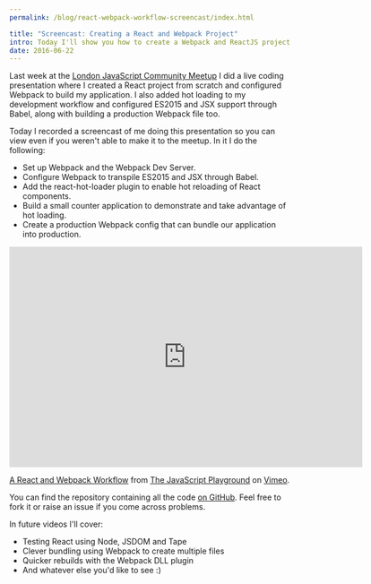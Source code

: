 ```yaml
---
permalink: /blog/react-webpack-workflow-screencast/index.html

title: "Screencast: Creating a React and Webpack Project"
intro: Today I'll show you how to create a Webpack and ReactJS project complete with ES2015, JSX and Hot loading.
date: 2016-06-22
---
```


Last week at the [London JavaScript Community Meetup](http://www.meetup.com/London-JavaScript-Community/events/227578573/) I did a live coding presentation where I created a React project from scratch and configured Webpack to build my application. I also added hot loading to my development workflow and configured ES2015 and JSX support through Babel, along with building a production Webpack file too.

Today I recorded a screencast of me doing this presentation so you can view even if you weren't able to make it to the meetup. In it I do the following:

* Set up Webpack and the Webpack Dev Server.
* Configure Webpack to transpile ES2015 and JSX through Babel.
* Add the react-hot-loader plugin to enable hot reloading of React components.
* Build a small counter application to demonstrate and take advantage of hot loading.
* Create a production Webpack config that can bundle our application into production.

<iframe src="https://player.vimeo.com/video/171783550" width="630" height="394" frameborder="0" webkitallowfullscreen mozallowfullscreen allowfullscreen></iframe>
<p><a href="https://vimeo.com/171783550">A React and Webpack Workflow</a> from <a href="https://vimeo.com/javascript">The JavaScript Playground</a> on <a href="https://vimeo.com">Vimeo</a>.</p>

You can find the repository containing all the code [on GitHub](https://github.com/jackfranklin/react-hot-load-webpack-boilerplate). Feel free to fork it or raise an issue if you come across problems.

In future videos I'll cover:

* Testing React using Node, JSDOM and Tape
* Clever bundling using Webpack to create multiple files
* Quicker rebuilds with the Webpack DLL plugin
* And whatever else you'd like to see :)
